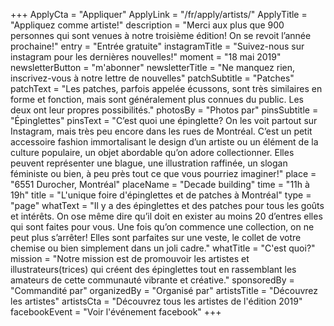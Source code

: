 +++
ApplyCta = "Appliquer"
ApplyLink = "/fr/apply/artists/"
ApplyTitle = "Appliquez comme artiste!"
description = "Merci aux plus que 900 personnes qui sont venues à notre troisième édition! On se revoit l’année prochaine!"
entry = "Entrée gratuite"
instagramTitle = "Suivez-nous sur instagram pour les dernières nouvelles!"
moment = "18 mai 2019"
newsletterButton = "m'abonner"
newsletterTitle = "Ne manquez rien, inscrivez-vous à notre lettre de nouvelles"
patchSubtitle = "Patches"
patchText = "Les patches, parfois appelée écussons, sont très similaires en forme et fonction, mais sont généralement plus connues du public. Les deux ont leur propres possibilités."
photosBy = "Photos par"
pinsSubtitle = "Épinglettes"
pinsText = "C’est quoi une épinglette? On les voit partout sur Instagram, mais très peu encore dans les rues de Montréal. C’est un petit accessoire fashion immortalisant le design d’un artiste ou un élément de la culture populaire, un objet abordable qu’on adore collectionner. Elles peuvent représenter une blague, une illustration raffinée, un slogan féministe ou bien, à peu près tout ce que vous pourriez imaginer!"
place = "6551 Durocher, Montréal"
placeName = "Decade building"
time = "11h à 19h"
title = "L'unique foire d'épinglettes et de patches à Montréal"
type = "page"
whatText = "Il y a des épinglettes et des patches pour tous les goûts et intérêts. On ose même dire qu’il doit en exister au moins 20 d’entres elles qui sont faites pour vous. Une fois qu’on commence une collection, on ne peut plus s’arrêter! Elles sont parfaites sur une veste, le collet de votre chemise ou bien simplement dans un joli cadre."
whatTitle = "C'est quoi?"
mission = "Notre mission est de promouvoir les artistes et illustrateurs(trices) qui créent des épinglettes tout en rassemblant les amateurs de cette communauté vibrante et créative."
sponsoredBy = "Commandité par"
organizedBy = "Organisé par"
artistsTitle = "Découvrez les artistes"
artistsCta = "Découvrez tous les artistes de l'édition 2019"
facebookEvent = "Voir l'événement facebook"
+++
